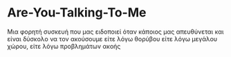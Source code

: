 # Are-You-Talking-To-Me
Μια φορητή συσκευή που μας ειδοποιεί όταν κάποιος μας απευθύνεται και είναι δύσκολο να τον ακούσουμε είτε λόγω θορύβου είτε λόγω μεγάλου χώρου, είτε λόγω προβλημάτων ακοής
